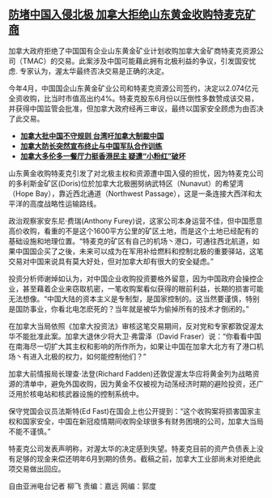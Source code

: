 <!--1608662700000-->
[防堵中国入侵北极  加拿大拒绝山东黄金收购特麦克矿商](https://www.rfa.org/mandarin/yataibaodao/junshiwaijiao/cl-12222020134121.html)
------

<p>加拿大政府拒绝了中国国有企业山东黄金矿业计划收购加拿大金矿商特麦克资源公司（TMAC）的交易。此案涉及中国可能藉此拥有北极利益的争议，引发国安忧虑. 专家认为，渥太华最终否决交易是正确的决定。</p><p>今年4月，中国国企山东黄金矿业公司和特麦克资源公司签约，决定以2.074亿元全资收购，比当时市值高出约4%。特麦克股东6月份以压倒性多数赞成该交易，并获得中国监管会批准，但加拿大政府经再三审议，最终以国家安全顾虑为由否决了此交易。</p><ul><li><strong><a href="https://www.rfa.org/mandarin/yataibaodao/junshiwaijiao/lf-12212020132051.html">加拿大批中国不守规则 台湾吁加拿大制裁中国</a></strong></li><li><strong><a href="https://www.rfa.org/mandarin/Xinwen/3-12132020102625.html">加拿大防长突然宣布终止与中国军队合作训练</a></strong></li><li><strong><a href="https://www.rfa.org/mandarin/yataibaodao/junshiwaijiao/lf-12172020132919.html">加拿大多伦多一餐厅力挺香港民主 疑遭“小粉红”破坏</a></strong></li></ul><p>山东黄金收购特麦克引发了对北极主权和资源遭中国入侵的担忧，因为特麦克公司的多利斯金矿区(Doris)位於加拿大北极圈努纳武特区（Nunavut）的希望湾（Hope Bay），靠近西北通道（Northwest Passage），这是一条连接大西洋和太平洋的高度战略性运输路线。</p><p>政治观察家安东尼·费瑞(Anthony Furey)说，这家公司本身运营不佳，但中国愿意高价收购，看重的不是这个1600平方公里的矿区土地，而是这个土地已经配有的基础设施和地理位置。“特麦克的矿区有自己的机场丶港口，可通往西北航道，如果中国国企买了之後，未来可以成为在军用补给燃料和控制北极的重要驿站，这笔交易对中国来说具有莫大好处，但对加拿大却有很大的安全疑虑。”</p><p>投资分析师谢焯如认为，对中国企业收购投资要格外留意，因为中国政府会操控企业，甚至藉着企业来窃取机密，一笔收购案看似获得的眼前利益，长期的损害可能无法想像。“中国大陆的资本主义是专制型，是国家控制的。这当然要谨慎，特别是国防事业，你看北电怎麽死的？当年就是被华为偷掉所有的技术才倒闭的。”</p><p>在加拿大当局依照《加拿大投资法》审核这笔交易期间，反对党和专家都敦促渥太华不能批准此案。加拿大退休少将大卫·弗雷泽（David Fraser）说：“你看看中国在南海尽一切扩大其主权和影响的所作所为，如果让中国在加拿大北方有了港口机场丶有进入北极的权力，如何能控制他们？”</p><p>加拿大前情报局长理查·法登(Richard Fadden)还敦促渥太华应将黄金列为战略资源的清单中，避免外国收购，因为黄金不仅被视为动荡经济时期的避险投资，还广泛用於核电站和核武器设施的控制系统中。</p><p>保守党国会议员法斯特(Ed Fast)在国会上也公开提到：“这个收购案将损害国家主权和国家安全，中国在新冠疫情期间收购全球很多有财务困境的公司，加拿大当局不能不谨慎。”</p><p>特麦克公司发表声明称，对渥太华的决定感到失望。特麦克目前的资产负债表上没有足够的现金来偿还明年6月到期的债务。截稿之前，加拿大工业部尚未对拒绝此项交易做出回应。</p><p>自由亚洲电台记者 柳飞 责编：嘉远 网编：郭度</p>
